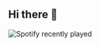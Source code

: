 ## Hi there 👋

![Spotify recently played](https://spotify-recently-played-readme.vercel.app/api?user=313tabitfy4bzfbdsrqvuhcezxla)
